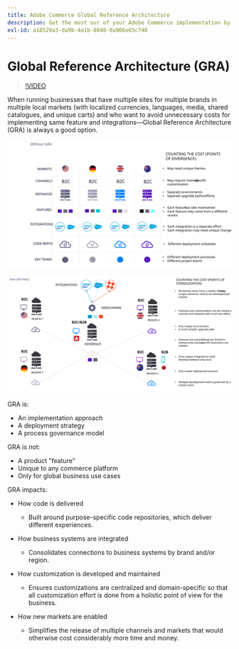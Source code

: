 ```yaml
---
title: Adobe Commerce Global Reference Architecture
description: Get the most our of your Adobe Commerce implementation by leveraging a global reference architecture.
exl-id: a18529a3-da9b-4e1b-8048-0a906e65c740
---
```

# Global Reference Architecture (GRA)

>[!VIDEO](https://video.tv.adobe.com/v/3410528/?quality=12&learn=on)

When running businesses that have multiple sites for multiple brands in multiple local markets (with localized currencies, languages, media, shared catalogues, and unique carts) and who want to avoid unnecessary costs for implementing same feature and integrations—Global Reference Architecture (GRA) is always a good option.

![Table explaining the cost of divergence in architecture](../../assets/playbooks/divergent-architecture.svg)

![Table explaining the cost of consolidated in architecture](../../assets/playbooks/consolidated-architecture.svg)

GRA is:

- An implementation approach
- A deployment strategy
- A process governance model

GRA is not:

- A product "feature"
- Unique to any commerce platform
- Only for global business use cases

GRA impacts:

- How code is delivered

  - Built around purpose-specific code repositories, which deliver different experiences.

- How business systems are integrated

  - Consolidates connections to business systems by brand and/or region.

- How customization is developed and maintained

  - Ensures customizations are centralized and domain-specific so that all customization effort is done from a holistic point of view for the business.

- How new markets are enabled

  - Simplifies the release of multiple channels and markets that would otherwise cost considerably more time and money.
